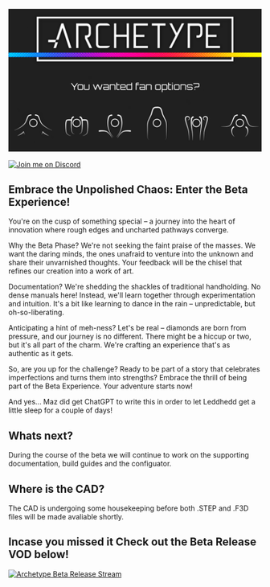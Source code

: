 ![archtype](./docs/assets/images/archetype-options.png)


[![Join me on Discord](https://discord.com/api/guilds/1029426383614648421/widget.png?style=banner2)](https://discord.gg/armchairengineeringsux)

## Embrace the Unpolished Chaos: Enter the Beta Experience!

You're on the cusp of something special – a journey into the heart of innovation where rough edges and uncharted pathways converge.

Why the Beta Phase? We're not seeking the faint praise of the masses. We want the daring minds, the ones unafraid to venture into the unknown and share their unvarnished thoughts. Your feedback will be the chisel that refines our creation into a work of art.

Documentation? We're shedding the shackles of traditional handholding. No dense manuals here! Instead, we'll learn together through experimentation and intuition. It's a bit like learning to dance in the rain – unpredictable, but oh-so-liberating.

Anticipating a hint of meh-ness? Let's be real – diamonds are born from pressure, and our journey is no different. There might be a hiccup or two, but it's all part of the charm. We're crafting an experience that's as authentic as it gets.

So, are you up for the challenge? Ready to be part of a story that celebrates imperfections and turns them into strengths? Embrace the thrill of being part of the Beta Experience. Your adventure starts now!

And yes... Maz did get ChatGPT to write this in order to let Leddhedd get a little sleep for a couple of days!

## Whats next?

During the course of the beta we will continue to work on the supporting documentation, build guides and the configuator.

## Where is the CAD?

The CAD is undergoing some housekeeping before both .STEP and .F3D files will be made avaliable shortly.


## Incase you missed it **Check out the Beta Release VOD below!**

[![Archetype Beta Release Stream](https://img.youtube.com/vi/wc67sXDRiaM/0.jpg)](https://www.youtube.com/watch?v=wc67sXDRiaM&t=387s "Archetype Beta Release Stream")
